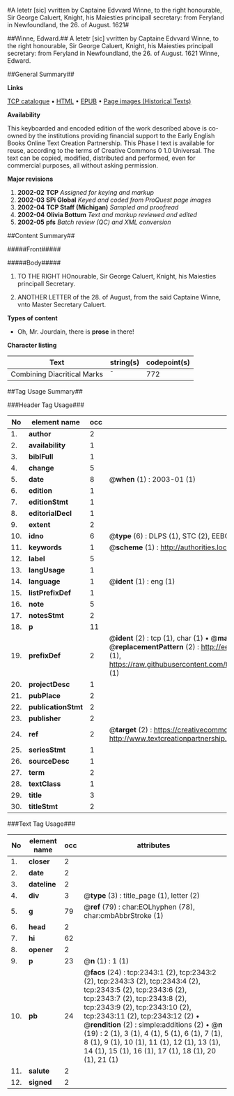 #A letetr [sic] vvritten by Captaine Edvvard Winne, to the right honourable, Sir George Caluert, Knight, his Maiesties principall secretary: from Feryland in Newfoundland, the 26. of August. 1621#

##Winne, Edward.##
A letetr [sic] vvritten by Captaine Edvvard Winne, to the right honourable, Sir George Caluert, Knight, his Maiesties principall secretary: from Feryland in Newfoundland, the 26. of August. 1621
Winne, Edward.

##General Summary##

**Links**

[TCP catalogue](http://www.ota.ox.ac.uk/tcp/)  • 
[HTML](http://tei.it.ox.ac.uk/tcp/Texts-HTML/free/A15/A15589.html)  • 
[EPUB](http://tei.it.ox.ac.uk/tcp/Texts-EPUB/free/A15/A15589.epub) • 
[Page images (Historical Texts)](https://data.historicaltexts.jisc.ac.uk/view?pubId=eebo-99837989e&pageId=eebo-99837989e-2343-1)

**Availability**

This keyboarded and encoded edition of the
	       work described above is co-owned by the institutions
	       providing financial support to the Early English Books
	       Online Text Creation Partnership. This Phase I text is
	       available for reuse, according to the terms of Creative
	       Commons 0 1.0 Universal. The text can be copied,
	       modified, distributed and performed, even for
	       commercial purposes, all without asking permission.

**Major revisions**

1. __2002-02__ __TCP__ *Assigned for keying and markup*
1. __2002-03__ __SPi Global__ *Keyed and coded from ProQuest page images*
1. __2002-04__ __TCP Staff (Michigan)__ *Sampled and proofread*
1. __2002-04__ __Olivia Bottum__ *Text and markup reviewed and edited*
1. __2002-05__ __pfs__ *Batch review (QC) and XML conversion*

##Content Summary##

#####Front#####

#####Body#####

1. TO THE RIGHT HOnourable, Sir George Caluert, Knight, his Maiesties principall Secretary.

1. ANOTHER LETTER of the 28. of August, from the said Captaine Winne, vnto Master Secretary Caluert.

**Types of content**

  * Oh, Mr. Jourdain, there is **prose** in there!

**Character listing**


|Text|string(s)|codepoint(s)|
|---|---|---|
|Combining             Diacritical Marks|̄|772|

##Tag Usage Summary##

###Header Tag Usage###

|No|element name|occ|attributes|
|---|---|---|---|
|1.|__author__|2||
|2.|__availability__|1||
|3.|__biblFull__|1||
|4.|__change__|5||
|5.|__date__|8| @__when__ (1) : 2003-01 (1)|
|6.|__edition__|1||
|7.|__editionStmt__|1||
|8.|__editorialDecl__|1||
|9.|__extent__|2||
|10.|__idno__|6| @__type__ (6) : DLPS (1), STC (2), EEBO-CITATION (1), PROQUEST (1), VID (1)|
|11.|__keywords__|1| @__scheme__ (1) : http://authorities.loc.gov/ (1)|
|12.|__label__|5||
|13.|__langUsage__|1||
|14.|__language__|1| @__ident__ (1) : eng (1)|
|15.|__listPrefixDef__|1||
|16.|__note__|5||
|17.|__notesStmt__|2||
|18.|__p__|11||
|19.|__prefixDef__|2| @__ident__ (2) : tcp (1), char (1)  •  @__matchPattern__ (2) : ([0-9\-]+):([0-9IVX]+) (1), (.+) (1)  •  @__replacementPattern__ (2) : http://eebo.chadwyck.com/downloadtiff?vid=$1&page=$2 (1), https://raw.githubusercontent.com/textcreationpartnership/Texts/master/tcpchars.xml#$1 (1)|
|20.|__projectDesc__|1||
|21.|__pubPlace__|2||
|22.|__publicationStmt__|2||
|23.|__publisher__|2||
|24.|__ref__|2| @__target__ (2) : https://creativecommons.org/publicdomain/zero/1.0/ (1), http://www.textcreationpartnership.org/docs/. (1)|
|25.|__seriesStmt__|1||
|26.|__sourceDesc__|1||
|27.|__term__|2||
|28.|__textClass__|1||
|29.|__title__|3||
|30.|__titleStmt__|2||


###Text Tag Usage###

|No|element name|occ|attributes|
|---|---|---|---|
|1.|__closer__|2||
|2.|__date__|2||
|3.|__dateline__|2||
|4.|__div__|3| @__type__ (3) : title_page (1), letter (2)|
|5.|__g__|79| @__ref__ (79) : char:EOLhyphen (78), char:cmbAbbrStroke (1)|
|6.|__head__|2||
|7.|__hi__|62||
|8.|__opener__|2||
|9.|__p__|23| @__n__ (1) : 1 (1)|
|10.|__pb__|24| @__facs__ (24) : tcp:2343:1 (2), tcp:2343:2 (2), tcp:2343:3 (2), tcp:2343:4 (2), tcp:2343:5 (2), tcp:2343:6 (2), tcp:2343:7 (2), tcp:2343:8 (2), tcp:2343:9 (2), tcp:2343:10 (2), tcp:2343:11 (2), tcp:2343:12 (2)  •  @__rendition__ (2) : simple:additions (2)  •  @__n__ (19) : 2 (1), 3 (1), 4 (1), 5 (1), 6 (1), 7 (1), 8 (1), 9 (1), 10 (1), 11 (1), 12 (1), 13 (1), 14 (1), 15 (1), 16 (1), 17 (1), 18 (1), 20 (1), 21 (1)|
|11.|__salute__|2||
|12.|__signed__|2||

